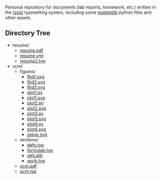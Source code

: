 Personal repository for documents (lab reports, homework, etc.) written in the [typst](https://github.com/typst/typst) typesetting system, including some [matplotlib](https://github.com/matplotlib/matplotlib) python files and other assets.

## Directory Tree
- resume/  
  - [resume.pdf](resume/resume.pdf)    
  - [resume.yml](resume/resume.yml)    
  - [resume2.typ](resume/resume2.typ)    
- ucm/  
  - figures/  
    - [fbd1.svg](ucm/figures/fbd1.svg)    
    - [fbd2.svg](ucm/figures/fbd2.svg)    
    - [fbd3.svg](ucm/figures/fbd3.svg)    
    - [plot1.py](ucm/figures/plot1.py)    
    - [plot1.svg](ucm/figures/plot1.svg)    
    - [plot2.py](ucm/figures/plot2.py)    
    - [plot2.svg](ucm/figures/plot2.svg)    
    - [plot3.py](ucm/figures/plot3.py)    
    - [plot3.svg](ucm/figures/plot3.svg)    
    - [plot4.py](ucm/figures/plot4.py)    
    - [plot4.svg](ucm/figures/plot4.svg)    
    - [setup.svg](ucm/figures/setup.svg)    
  - sections/  
    - [defs.typ](ucm/sections/defs.typ)    
    - [formulae.typ](ucm/sections/formulae.typ)    
    - [refs.bib](ucm/sections/refs.bib)    
    - [work.typ](ucm/sections/work.typ)    
  - [ucm.pdf](ucm/ucm.pdf)    
  - [ucm.typ](ucm/ucm.typ)    
